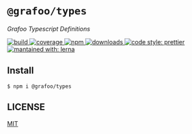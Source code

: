 # `@grafoo/types`

<p><i>Grafoo Typescript Definitions</i></p>

<p>
  <a href=https://circleci.com/gh/grafoojs/grafoo>
    <img
      src=https://img.shields.io/circleci/project/github/grafoojs/grafoo/master.svg?label=build
      alt=build
    />
  </a>
  <a href=https://codecov.io/github/grafoojs/grafoo>
    <img
      src=https://img.shields.io/codecov/c/github/grafoojs/grafoo/master.svg
      alt="coverage"
    />
  </a>
  <a href=https://github.com/grafoojs/grafoo>
    <img
      src=https://img.shields.io/npm/v/@grafoo/types.svg
      alt=npm
    >
  </a>
  <a href=https://github.com/grafoojs/grafoo>
    <img
      src=https://img.shields.io/npm/dm/@grafoo/types.svg
      alt=downloads
    >
  </a>
  <a href=https://prettier.io>
    <img
      src=https://img.shields.io/badge/code_style-prettier-ff69b4.svg
      alt="code style: prettier"
    />
  </a>
  <a href=https://lernajs.io>
    <img
      src=https://img.shields.io/badge/maintained%20with-lerna-cc00ff.svg
      alt="mantained with: lerna"
    />
  </a>
</p>

## Install

```
$ npm i @grafoo/types
```

## LICENSE

[MIT](https://github.com/grafoojs/grafoo/blob/master/LICENSE)

